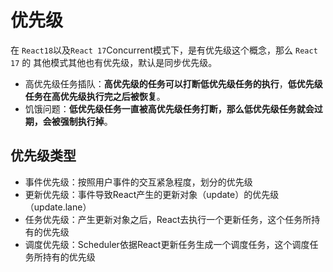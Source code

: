 # 优先级

在 `React18`以及`React 17`Concurrent模式下，是有优先级这个概念，那么 `React 17` 的 其他模式其他也有优先级，默认是同步优先级。

- 高优先级任务插队：**高优先级的任务可以打断低优先级任务的执行**，**低优先级任务在高优先级执行完之后被恢复**。
- 饥饿问题：**低优先级任务一直被高优先级任务打断，那么低优先级任务就会过期，会被强制执行掉**。



## 优先级类型

- 事件优先级：按照用户事件的交互紧急程度，划分的优先级
- 更新优先级：事件导致React产生的更新对象（update）的优先级（update.lane）
- 任务优先级：产生更新对象之后，React去执行一个更新任务，这个任务所持有的优先级
- 调度优先级：Scheduler依据React更新任务生成一个调度任务，这个调度任务所持有的优先级




